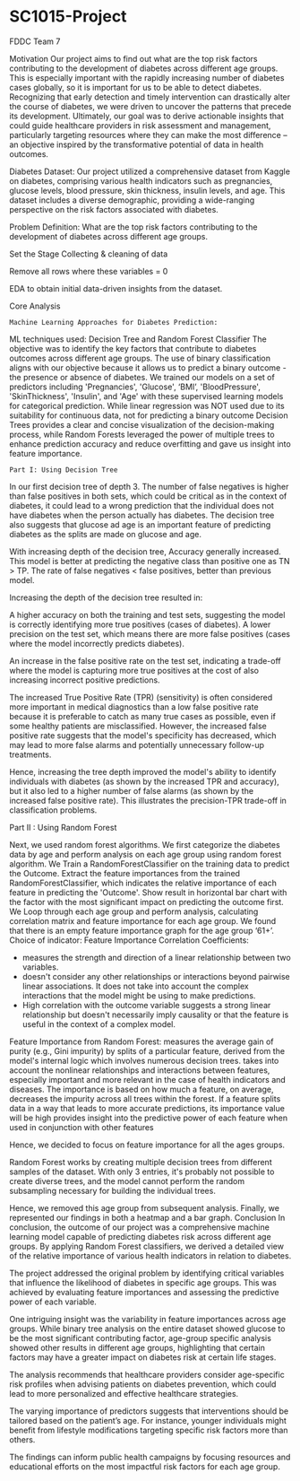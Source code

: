 # SC1015-Project

FDDC Team 7

Motivation
Our project aims to find out what are the top risk factors contributing to the development of diabetes across different age groups. This is especially important with the rapidly increasing number of diabetes cases globally, so it is important for us to be able to detect diabetes. Recognizing that early detection and timely intervention can drastically alter the course of diabetes, we were driven to uncover the patterns that precede its development. Ultimately, our goal was to derive actionable insights that could guide healthcare providers in risk assessment and management, particularly targeting resources where they can make the most difference – an objective inspired by the transformative potential of data in health outcomes.

Diabetes Dataset:
Our project utilized a comprehensive dataset from Kaggle on diabetes, comprising various health indicators such as pregnancies, glucose levels, blood pressure, skin thickness, insulin levels, and age. This dataset includes a diverse demographic, providing a wide-ranging perspective on the risk factors associated with diabetes.

Problem Definition:
What are the top risk factors contributing to the development of  diabetes across different age groups.

Set the Stage
Collecting & cleaning of data

Remove all rows where these variables = 0  

EDA to obtain initial data-driven insights from the dataset.


Core Analysis

	Machine Learning Approaches for Diabetes Prediction:

ML techniques used: Decision Tree and Random Forest Classifier 
The objective was to identify the key factors that contribute to diabetes outcomes across different age groups. The use of binary classification aligns with our objective because it allows us to predict a binary outcome - the presence or absence of diabetes.
We trained our models on a set of predictors including 'Pregnancies', 'Glucose', ‘BMI’, 'BloodPressure', 'SkinThickness', 'Insulin', and 'Age' with these supervised learning models for categorical prediction.
While linear regression was NOT used due to its suitability for continuous data, not for predicting a binary outcome 
Decision Trees provides a clear and concise visualization of the decision-making process, while Random Forests leveraged the power of multiple trees to enhance prediction accuracy and reduce overfitting and gave us insight into feature importance.


	Part I: Using Decision Tree

In our first decision tree of depth 3. The number of false negatives is higher than false positives in both sets, which could be critical as in the context of diabetes, it could lead to a wrong prediction that the individual does not have diabetes when the person actually has diabetes. The decision tree also suggests that glucose ad age is an important feature of predicting diabetes as the splits are made on glucose and age.

With increasing depth of the decision tree, Accuracy generally increased. This model is better at predicting the negative class than positive one as TN > TP. The rate of false negatives < false positives, better than previous model.

Increasing the depth of the decision tree resulted in:

A higher accuracy on both the training and test sets, suggesting the model is correctly identifying more true positives (cases of diabetes).
A lower precision on the test set, which means there are more false positives (cases where the model incorrectly predicts diabetes).

An increase in the false positive rate on the test set, indicating a trade-off where the model is capturing more true positives at the cost of also increasing incorrect positive predictions.

The increased True Positive Rate (TPR) (sensitivity) is often considered more important in medical diagnostics than a low false positive rate because it is preferable to catch as many true cases as possible, even if some healthy patients are misclassified. However, the increased false positive rate suggests that the model's specificity has decreased, which may lead to more false alarms and potentially unnecessary follow-up treatments.

Hence, increasing the tree depth improved the model's ability to identify individuals with diabetes (as shown by the increased TPR and accuracy), but it also led to a higher number of false alarms (as shown by the increased false positive rate). This illustrates the precision-TPR trade-off in classification problems. ​


Part II : Using Random Forest

Next, we used random forest algorithms. We first categorize the diabetes data by age and perform analysis on each age group using random forest algorithm.  We Train a RandomForestClassifier on the training data to predict the Outcome. Extract the feature importances from the trained RandomForestClassifier, which indicates the relative importance of each feature in predicting the 'Outcome'. Show result in horizontal bar chart with the factor with the most significant impact on predicting the outcome first. We Loop through each age group and perform analysis, calculating correlation matrix and feature importance for each age group. We found that there is an empty feature importance graph for the age group ‘61+’. 
Choice of indicator: Feature Importance
​​Correlation Coefficients:
- measures the strength and direction of a linear relationship between two variables.
- doesn't consider any other relationships or interactions beyond pairwise linear associations. It does not take into account the complex interactions that the model might be using to make predictions.
- High correlation with the outcome variable suggests a strong linear relationship but doesn't necessarily imply causality or that the feature is useful in the context of a complex model.

Feature Importance from Random Forest:
measures the average gain of purity (e.g., Gini impurity) by splits of a particular feature, derived from the model's internal logic which involves numerous decision trees.
takes into account the nonlinear relationships and interactions between features, especially important and more relevant in the case of health indicators and diseases.
The importance is based on how much a feature, on average, decreases the impurity across all trees within the forest. If  a feature  splits data in a way that leads to more accurate predictions, its importance value will be high 
provides insight into the predictive power of each feature when used in conjunction with other features

Hence, we decided to focus on feature importance for all the ages groups.



Random Forest works by creating multiple decision trees from different samples of the dataset. With only 3 entries, it's probably not possible to create diverse trees, and the model cannot perform the random subsampling necessary for building the individual trees.

Hence, we removed this age group from subsequent analysis.
	Finally, we represented our findings in both a heatmap and a bar graph.
Conclusion
In conclusion, the outcome of our project was a comprehensive machine learning model capable of predicting diabetes risk across different age groups. By applying Random Forest classifiers, we derived a detailed view of the relative importance of various health indicators in relation to diabetes.

The project addressed the original problem by identifying critical variables that influence the likelihood of diabetes in specific age groups. This was achieved by evaluating feature importances and assessing the predictive power of each variable.

One intriguing insight was the variability in feature importances across age groups. While binary tree analysis on the entire dataset showed glucose to be the most significant contributing factor, age-group specific analysis showed other results in different age groups, highlighting that certain factors may have a greater impact on diabetes risk at certain life stages.

The analysis recommends that healthcare providers consider age-specific risk profiles when advising patients on diabetes prevention, which could lead to more personalized and effective healthcare strategies.

The varying importance of predictors suggests that interventions should be tailored based on the patient’s age. For instance, younger individuals might benefit from lifestyle modifications targeting specific risk factors more than others.

The findings can inform public health campaigns by focusing resources and educational efforts on the most impactful risk factors for each age group.

